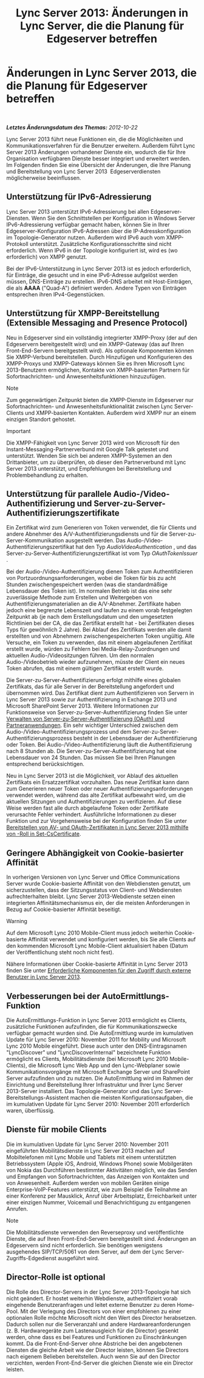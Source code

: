 ﻿---
title: 'Lync Server 2013: Änderungen in Lync Server, die die Planung für Edgeserver betreffen'
TOCTitle: Änderungen in Lync Server 2013, die die Planung für Edgeserver betreffen
ms:assetid: 66305160-c9b8-4bc4-9f24-8ee8d9a294f7
ms:mtpsurl: https://technet.microsoft.com/de-de/library/JJ204965(v=OCS.15)
ms:contentKeyID: 49294238
ms.date: 05/19/2016
mtps_version: v=OCS.15
ms.translationtype: HT
---

# Änderungen in Lync Server 2013, die die Planung für Edgeserver betreffen

 

_**Letztes Änderungsdatum des Themas:** 2012-10-22_

Lync Server 2013 führt neue Funktionen ein, die die Möglichkeiten und Kommunikationsverfahren für die Benutzer erweitern. Außerdem führt Lync Server 2013 Änderungen vorhandener Dienste ein, wodurch die für Ihre Organisation verfügbaren Dienste besser integriert und erweitert werden. Im Folgenden finden Sie eine Übersicht der Änderungen, die Ihre Planung und Bereitstellung von Lync Server 2013  Edgeserverdiensten möglicherweise beeinflussen.

## Unterstützung für IPv6-Adressierung

Lync Server 2013 unterstützt IPv6-Adressierung bei allen Edgeserver-Diensten. Wenn Sie den Schnittstellen per Konfiguration in Windows Server IPv6-Adressierung verfügbar gemacht haben, können Sie in Ihrer Edgeserver-Konfiguration IPv6-Adressen über die IP-Adresskonfiguration im Topologie-Generator nutzen. Außerdem wird IPv6 auch vom XMPP-Protokoll unterstützt. Zusätzliche Konfigurationsschritte sind nicht erforderlich. Wenn IPv6 in der Topologie konfiguriert ist, wird es (wo erforderlich) von XMPP genutzt.

Bei der IPv6-Unterstützung in Lync Server 2013 ist es jedoch erforderlich, für Einträge, die gesucht und in eine IPv6-Adresse aufgelöst werden müssen, DNS-Einträge zu erstellen. IPv6-DNS arbeitet mit Host-Einträgen, die als **AAAA** ("Quad-A") definiert werden. Andere Typen von Einträgen entsprechen ihren IPv4-Gegenstücken.

## Unterstützung für XMPP-Bereitstellung (Extensible Messaging and Presence Protocol)

Neu in Edgeserver sind ein vollständig integrierter XMPP-Proxy (der auf den Edgeservern bereitgestellt wird) und ein XMPP-Gateway (das auf Ihren Front-End-Servern bereitgestellt wird). Als optionale Komponenten können Sie XMPP-Verbund bereitstellen. Durch Hinzufügen und Konfigurieren des XMPP-Proxys und XMPP-Gateways können Sie es Ihren Microsoft Lync 2013-Benutzern ermöglichen, Kontakte von XMPP-basierten Partnern für Sofortnachrichten- und Anwesenheitsfunktionen hinzuzufügen.


> [!NOTE]
> Zum gegenwärtigen Zeitpunkt bieten die XMPP-Dienste im Edgeserver nur Sofortnachrichten- und Anwesenheitsfunktionalität zwischen Lync&nbsp;Server-Clients und XMPP-basierten Kontakten. Außerdem wird XMPP nur an einem einzigen Standort gehostet.




> [!IMPORTANT]
> Die XMPP-Fähigkeit von Lync Server 2013 wird von Microsoft für den Instant-Messaging-Partnerverbund mit Google Talk getestet und unterstützt. Wenden Sie sich bei anderen XMPP-Systemen an den Drittanbieter, um zu überprüfen, ob dieser den Partnerverbund mit Lync Server 2013 unterstützt, und Empfehlungen bei Bereitstellung und Problembehandlung zu erhalten.



## Unterstützung für parallele Audio-/Video-Authentifizierung und Server-zu-Server-Authentifizierungszertifikate

Ein Zertifikat wird zum Generieren von Token verwendet, die für Clients und andere Abnehmer des A/V-Authentifizierungsdiensts und für die Server-zu-Server-Kommunikation ausgestellt werden. Das Audio-/Video-Authentifizierungszertifikat hat den Typ *AudioVideoAuthentication* , und das Server-zu-Server-Authentifizierungszertifikat ist vom Typ *OAuthTokenIssuer* .

Bei der Audio-/Video-Authentifizierung dienen Token zum Authentifizieren von Portzuordnungsanforderungen, wobei die Token für bis zu acht Stunden zwischengespeichert werden (was die standardmäßige Lebensdauer des Token ist). Im normalen Betrieb ist das eine sehr zuverlässige Methode zum Erstellen und Weitergeben von Authentifizierungsmaterialien an die A/V-Abnehmer. Zertifikate haben jedoch eine begrenzte Lebenszeit und laufen zu einem vorab festgelegten Zeitpunkt ab (je nach dem Erstellungsdatum und den umgesetzten Richtlinien bei der CA, die das Zertifikat erstellt hat - bei Zertifikaten dieses Typs für gewöhnlich 2 Jahre). Bei Ablauf des Zertifikats werden alle damit erstellten und von Abnehmern zwischengespeicherten Token ungültig. Alle Versuche, ein Token zu verwenden, das mit einem abgelaufenen Zertifikat erstellt wurde, würden zu Fehlern bei Media-Relay-Zuordnungen und aktuellen Audio-/Videositzungen führen. Um den normalen Audio-/Videobetrieb wieder aufzunehmen, müsste der Client ein neues Token abrufen, das mit einem gültigen Zertifikat erstellt wurde.

Die Server-zu-Server-Authentifizierung erfolgt mithilfe eines globalen Zertifikats, das für alle Server in der Bereitstellung angefordert und übernommen wird. Das Zertifikat dient zum Authentifizieren von Servern in Lync Server 2013 sowie zur Authentifizierung in Exchange 2013 und Microsoft SharePoint Server 2013. Weitere Informationen zur Funktionsweise von Server-zu-Server-Authentifizierung finden Sie unter [Verwalten von Server-zu-Server-Authentifizierung (OAuth) und Partneranwendungen](lync-server-2013-managing-server-to-server-authentication-oauth-and-partner-applications.md). Ein sehr wichtiger Unterschied zwischen dem Audio-/Video-Authentifizierungsprozess und dem Server-zu-Server-Authentifizierungsprozess besteht in der Lebensdauer der Authentifizierung oder Token. Bei Audio-/Video-Authentifizierung läuft die Authentifizierung nach 8 Stunden ab. Die Server-zu-Server-Authentifizierung hat eine Lebensdauer von 24 Stunden. Das müssen Sie bei Ihren Planungen entsprechend berücksichtigen.

Neu in Lync Server 2013 ist die Möglichkeit, vor Ablauf des aktuellen Zertifikats ein Ersatzzertifikat vorzuhalten. Das neue Zertifikat kann dann zum Generieren neuer Token oder neuer Authentifizierungsanforderungen verwendet werden, während das alte Zertifikat aufbewahrt wird, um die aktuellen Sitzungen und Authentifizierungen zu verifizieren. Auf diese Weise werden fast alle durch abgelaufene Token oder Zertifikate verursachte Fehler verhindert. Ausführliche Informationen zu dieser Funktion und zur Vorgehensweise bei der Konfiguration finden Sie unter [Bereitstellen von AV- und OAuth-Zertifikaten in Lync Server 2013 mithilfe von -Roll in Set-CsCertificate](lync-server-2013-staging-av-and-oauth-certificates-using-roll-in-https://docs.microsoft.com/en-us/powershell/module/skype/Set-CsCertificate).

## Geringere Abhängigkeit von Cookie-basierter Affinität

In vorherigen Versionen von Lync Server und Office Communications Server wurde Cookie-basierte Affinität von den Webdiensten genutzt, um sicherzustellen, dass der Sitzungsstatus von Client- und Webdiensten aufrechterhalten bleibt. Lync Server 2013-Webdienste setzen einen integrierten Affinitätsmechanismus ein, der die meisten Anforderungen in Bezug auf Cookie-basierter Affinität beseitigt.


> [!WARNING]
> Auf dem Microsoft Lync 2010 Mobile-Client muss jedoch weiterhin Cookie-basierte Affinität verwendet und konfiguriert werden, bis Sie alle Clients auf den kommenden Microsoft Lync Mobile-Client aktualisiert haben (Datum der Veröffentlichung steht noch nicht fest).



Nähere Informationen über Cookie-basierte Affinität in Lync Server 2013 finden Sie unter [Erforderliche Komponenten für den Zugriff durch externe Benutzer in Lync Server 2013](lync-server-2013-components-required-for-external-user-access.md).

## Verbesserungen bei der AutoErmittlungs-Funktion

Die AutoErmittlungs-Funktion in Lync Server 2013 ermöglicht es Clients, zusätzliche Funktionen aufzufinden, die für Kommunikationszwecke verfügbar gemacht wurden sind. Die AutoErmittlung wurde im kumulativen Update für Lync Server 2010: November 2011 for Mobility und Microsoft Lync 2010 Mobile eingeführt. Diese auch unter den DNS-Eintragsnamen "LyncDiscover" und "LyncDiscoverInternal" bezeichnete Funktion ermöglicht es Clients, Mobilitätsdienste (bei Microsoft Lync 2010 Mobile-Clients), die Microsoft Lync Web App und den Lync-Webplaner sowie Kommunikationsvorgänge mit Microsoft Exchange Server und SharePoint Server aufzufinden und zu nutzen. Die AutoErmittlung wird im Rahmen der Einrichtung und Bereitstellung Ihrer Infrastruktur und Ihrer Lync Server 2013-Server installiert. Das Topologie-Generator und das Lync Server-Bereitstellungs-Assistent machen die meisten Konfigurationsaufgaben, die im kumulativen Update für Lync Server 2010: November 2011 erforderlich waren, überflüssig.

## Dienste für mobile Clients

Die im kumulativen Update für Lync Server 2010: November 2011 eingeführten Mobilitätsdienste in Lync Server 2013 machen auf Mobiltelefonen mit Lync Mobile und Tablets mit einem unterstützten Betriebssystem (Apple iOS, Android, Windows Phone) sowie Mobilgeräten von Nokia das Durchführen bestimmter Aktivitäten möglich, wie das Senden und Empfangen von Sofortnachrichten, das Anzeigen von Kontakten und von Anwesenheit. Außerdem werden von mobilen Geräten einige Enterprise-VoIP-Features unterstützt, wie zum Beispiel die Teilnahme an einer Konferenz per Mausklick, Anruf über Arbeitsplatz, Erreichbarkeit unter einer einzigen Nummer, Voicemail und Benachrichtigung zu entgangenen Anrufen.


> [!NOTE]
> Die Mobilitätsdienste verwenden den Reverseproxy und veröffentlichte Dienste, die auf Ihren Front-End-Servern bereitgestellt sind. Änderungen an Edgeservern sind nicht erforderlich. Sie benötigen wenigstens ausgehendes SIP/TCP/5061 von dem Server, auf dem der Lync Server-Zugriffs-Edgedienst ausgeführt wird.



## Director-Rolle ist optional

Die Rolle des Director-Servers in der Lync Server 2013-Topologie hat sich nicht geändert. Er hostet weiterhin Webdienste, authentifiziert vorab eingehende Benutzeranfragen und leitet externe Benutzer zu deren Home-Pool. Mit der Verlegung des Directors von einer empfohlenen zu einer optionalen Rolle möchte Microsoft nicht den Wert des Director herabsetzen. Dadurch sollen nur die Serveranzahl und andere Hardwareanforderungen (z. B. Hardwaregeräte zum Lastenausgleich für die Director) gesenkt werden, ohne dass es bei Features und Funktionen zu Einschränkungen kommt. Da die Front-End-Server ohne Abstriche bei den angebotenen Diensten die gleiche Arbeit wie der Director leisten, können Sie Directors nach eigenem Belieben bereitstellen. Auch wenn Sie auf den Director verzichten, werden Front-End-Server die gleichen Dienste wie ein Director leisten.

